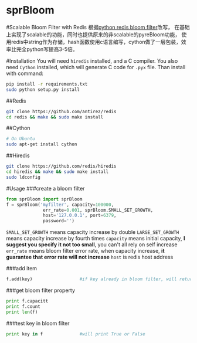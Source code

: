 sprBloom
========

#Scalable Bloom Filter with Redis
根据[python redis bloom filter](https://github.com/seomoz/pyreBloom)改写，
在基础上实现了scalable的功能，同时也提供原来的非scalable的pyreBloom功能，
使用redis中string作为存储，hash函数使用c语言编写，cython做了一层包装，效
率比完全python写提高3-5倍。


#Installation
You will need `hiredis` installed, and a C compiler. You also need `Cython` 
installed, which will generate C code for `.pyx` file. Than install with 
command:
```bash
pip install -r requirements.txt
sudo python setup.py install
```

##Redis
```bash
git clone https://github.com/antirez/redis
cd redis && make && sudo make install
```

##Cython
```bash
# On Ubuntu
sudo apt-get install cython
```

##Hiredis
```bash
git clone https://github.com/redis/hiredis
cd hiredis && make && sudo make install
sudo ldconfig
```

#Usage
###create a bloom filter
```python
from sprBloom import sprBloom
f = sprBloom('myfilter', capacity=100000, 
              err_rate=0.001, sprBloom.SMALL_SET_GROWTH,
              host='127.0.0.1', port=6379,
              password='')
```
`SMALL_SET_GROWTH` means capacity increase by double
`LARGE_SET_GROWTH` means capacity increase by fourth times
`capacity` means initial capacity, **I suggest you specify it not too small**, you can't all rely on self increase
`err_rate` means bloom filter error rate, when capacity increase, **it guarantee that error rate will not increase**
`host` is redis host address

###add item
```python
f.add(key)                  #if key already in bloom filter, will return True, else will return False
```

###get bloom filter property
```python
print f.capacitt
print f.count
print len(f)
```

###test key in bloom filter
```python
print key in f              #will print True or False
```
